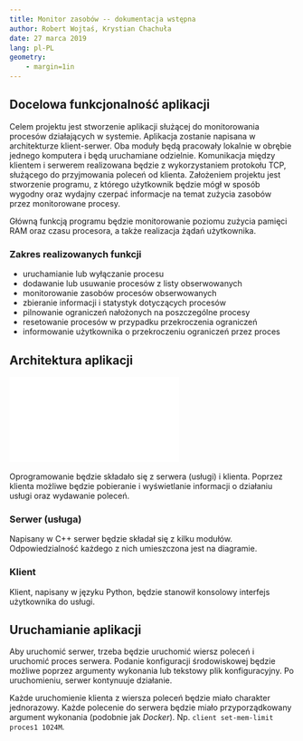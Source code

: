 ```yaml
---
title: Monitor zasobów -- dokumentacja wstępna
author: Robert Wojtaś, Krystian Chachuła
date: 27 marca 2019
lang: pl-PL
geometry:
    - margin=1in
---
```


## Docelowa funkcjonalność aplikacji

Celem projektu jest stworzenie aplikacji służącej do monitorowania procesów działających w systemie. Aplikacja zostanie napisana w architekturze klient-serwer. Oba moduły będą pracowały lokalnie w obrębie jednego komputera i będą uruchamiane odzielnie.  Komunikacja między klientem i serwerem realizowana będzie z wykorzystaniem protokołu TCP, służącego do przyjmowania poleceń od klienta. Założeniem projektu jest stworzenie programu, z którego użytkownik będzie mógł w sposób wygodny oraz wydajny czerpać informacje na temat zużycia zasobów przez monitorowane procesy. 

Główną funkcją programu będzie monitorowanie poziomu zużycia pamięci RAM oraz czasu procesora, a także realizacja żądań użytkownika.

### Zakres realizowanych funkcji
* uruchamianie lub wyłączanie procesu
* dodawanie lub usuwanie procesów z listy obserwowanych
* monitorowanie zasobów procesów obserwowanych 
* zbieranie informacji i statystyk dotyczących procesów
* pilnowanie ograniczeń nałożonych na poszczególne procesy
* resetowanie procesów w przypadku przekroczenia ograniczeń
* informowanie użytkownika o przekroczeniu ograniczeń przez proces

## Architektura aplikacji

![Diagram architektury](diagram.pdf)

Oprogramowanie będzie składało się z serwera (usługi) i klienta. Poprzez klienta możliwe będzie pobieranie i wyświetlanie informacji o działaniu usługi oraz wydawanie poleceń.

### Serwer (usługa)

Napisany w C++ serwer będzie składał się z kilku modułów. Odpowiedzialność każdego z nich umieszczona jest na diagramie.

### Klient

Klient, napisany w języku Python, będzie stanowił konsolowy interfejs użytkownika do usługi.

## Uruchamianie aplikacji

Aby uruchomić serwer, trzeba będzie uruchomić wiersz poleceń i uruchomić proces serwera. Podanie konfiguracji środowiskowej będzie możliwe poprzez argumenty wykonania lub tekstowy plik konfiguracyjny. Po uruchomieniu, serwer kontynuuje działanie.

Każde uruchomienie klienta z wiersza poleceń będzie miało charakter jednorazowy. Każde polecenie do serwera będzie miało przyporządkowany argument wykonania (podobnie jak *Docker*). Np. `client set-mem-limit proces1 1024M`.
